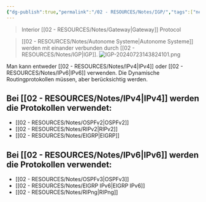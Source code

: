 ```yaml
---
{"dg-publish":true,"permalink":"/02 - RESOURCES/Notes/IGP/","tags":["netzwerk"],"noteIcon":"","updated":"2024-07-24T11:24:08.000+02:00"}
---
```


>Interior [[02 - RESOURCES/Notes/Gateway\|Gateway]] Protocol

>[[02 - RESOURCES/Notes/Autonome Systeme\|Autonome Systeme]] werden mit einander verbunden durch [[02 - RESOURCES/Notes/IGP\|IGP]].
![IGP-20240723143824101.png](/img/user/02%20-%20RESOURCES/Files/IMG/IGP-20240723143824101.png)

Man kann entweder [[02 - RESOURCES/Notes/IPv4\|IPv4]] oder [[02 - RESOURCES/Notes/IPv6\|IPv6]] verwenden.
Die Dynamische Routingprotokollen müssen, aber berücksichtig werden.

## Bei [[02 - RESOURCES/Notes/IPv4\|IPv4]] werden die Protokollen verwendet:
- [[02 - RESOURCES/Notes/OSPFv2\|OSPFv2]]
- [[02 - RESOURCES/Notes/RIPv2\|RIPv2]]
- [[02 - RESOURCES/Notes/EIGRP\|EIGRP]]

## Bei [[02 - RESOURCES/Notes/IPv6\|IPv6]] werden die Protokollen verwendet:
- [[02 - RESOURCES/Notes/OSPFv3\|OSPFv3]]
- [[02 - RESOURCES/Notes/EIGRP IPv6\|EIGRP IPv6]]
- [[02 - RESOURCES/Notes/RIPng\|RIPng]]
